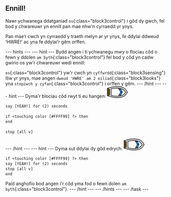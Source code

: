 ## Ennill!

Nawr ychwanega ddatganiad `os`{:class="block3control"} i gôd dy gwch, fel bod y chwareuwr yn ennill pan mae nhw'n cyrraedd yr ynys.

Pan mae’r cwch yn cyrraedd y traeth melyn ar yr ynys, fe ddylai ddweud ‘HWRE!’ ac yna fe ddylai’r gêm orffen.

\--- hints \--- \--- hint \--- Bydd angen i ti ychwanegu mwy o flociau côd o fewn y ddolen `am byth`{:class="block3control"} fel bod y côd yn cadw gwirio os yw'r chwareuwr wedi ennill:

`os`{:class="block3control"} yw'r cwch yn `cyffwrdd`{:class="block3sensing"} lliw yr ynys, mae angen `dweud 'HWRE' am 2 eiliad`{:class="block3looks"} yna `stopiwch y cyfan`{:class="block3control"} i orffen y gêm. \--- /hint \--- \--- hint \--- Dyma'r blociau côd rwyt ti eu hangen: ![corlun-cwch](images/boat_resize.png)

```blocks3
say [YEAH!] for (2) seconds

if <touching color [#FFFF99] ?> then
end

stop [all v]

```

\--- /hint \--- \--- hint \--- Dyma sut ddylai dy gôd edrych: ![corlun-cwch](images/boat_resize.png)

```blocks3
if <touching color [#FFFF99] ?> then
say [YEAH!] for (2) seconds
stop [all v]
end
```

Paid anghofio bod angen i'r côd yma fod o fewn dolen `am byth`{:class="block3control"}. \--- /hint \--- \--- /hints \--- \--- /task \---